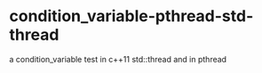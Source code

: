 # condition_variable-pthread-std-thread
a condition_variable test in c++11 std::thread and in pthread
